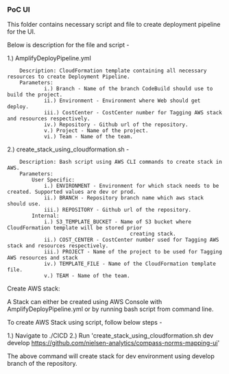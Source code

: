 ### PoC UI

This folder contains necessary script and file to create deployment pipeline for the UI.

Below is description for the file and script -

1.) AmplifyDeployPipeline.yml

        Description: CloudFormation template containing all necessary resources to create Deployment Pipeline.
        Parameters:
                i.) Branch - Name of the branch CodeBuild should use to build the project.
                ii.) Environment - Environment where Web should get deploy.
                iii.) CostCenter - CostCenter number for Tagging AWS stack and resources respectively.
                iv.) Repository - Github url of the repository.
                v.) Project - Name of the project.
                vi.) Team - Name of the team.

2.) create_stack_using_cloudformation.sh -

        Description: Bash script using AWS CLI commands to create stack in AWS.
        Parameters:
            User Specific:
                i.) ENVIRONMENT - Environment for which stack needs to be created. Supported values are dev or prod.
                ii.) BRANCH - Repository branch name which aws stack should use.
                iii.) REPOSITORY - Github url of the repository.
            Internal:
                i.) S3_TEMPLATE_BUCKET - Name of S3 bucket where CloudFormation template will be stored prior
                                            creating stack.
                ii.) COST_CENTER - CostCenter number used for Tagging AWS stack and resources respectively.
                iii.) PROJECT - Name of the project to be used for Tagging AWS resources and stack
                iv.) TEMPLATE_FILE - Name of the CloudFormation template file.
                v.) TEAM - Name of the team.

Create AWS stack:

A Stack can either be created using AWS Console with AmplifyDeployPipeline.yml or by running bash script from command
line.

To create AWS Stack using script, follow below steps -

1.) Navigate to ./CICD
2.) Run 'create_stack_using_cloudformation.sh dev develop https://github.com/nielsen-analytics/compass-norms-mapping-ui'

The above command will create stack for dev environment using develop branch of the repository.
